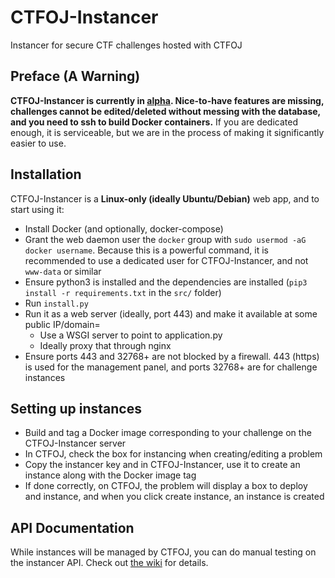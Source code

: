 # CTFOJ-Instancer
Instancer for secure CTF challenges hosted with CTFOJ

## Preface (A Warning)
**CTFOJ-Instancer is currently in <ins>alpha</ins>. Nice-to-have features are missing, challenges cannot be edited/deleted without messing with the database, and you need to ssh to build Docker containers.**
If you are dedicated enough, it is serviceable, but we are in the process of making it significantly easier to use.

## Installation
CTFOJ-Instancer is a **Linux-only (ideally Ubuntu/Debian)** web app, and to start using it:
- Install Docker (and optionally, docker-compose)
- Grant the web daemon user the `docker` group with `sudo usermod -aG docker username`. Because this is a powerful command, it is recommended to use a dedicated user for CTFOJ-Instancer, and not `www-data` or similar
- Ensure python3 is installed and the dependencies are installed (`pip3 install -r requirements.txt` in the `src/` folder)
- Run `install.py`
- Run it as a web server (ideally, port 443) and make it available at some public IP/domain=
  - Use a WSGI server to point to application.py
  - Ideally proxy that through nginx
- Ensure ports 443 and 32768+ are not blocked by a firewall. 443 (https) is used for the management panel, and ports 32768+ are for challenge instances

## Setting up instances
- Build and tag a Docker image corresponding to your challenge on the CTFOJ-Instancer server
- In CTFOJ, check the box for instancing when creating/editing a problem
- Copy the instancer key and in CTFOJ-Instancer, use it to create an instance along with the Docker image tag
- If done correctly, on CTFOJ, the problem will display a box to deploy and instance, and when you click create instance, an instance is created

## API Documentation
While instances will be managed by CTFOJ, you can do manual testing on the instancer API. Check out [the wiki](https://github.com/jdabtieu/CTFOJ-Instancer/wiki/Public-API-Documentation) for details.
